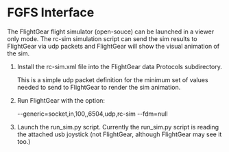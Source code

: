 # FGFS Interface

The FlightGear flight simulator (open-souce) can be launched in a
viewer only mode.  The rc-sim simulation script can send the sim
results to FlightGear via udp packets and FlightGear will show the
visual animation of the sim.

1. Install the rc-sim.xml file into the FlightGear data Protocols subdirectory.

   This is a simple udp packet definition for the minimum set of
   values needed to send to FlightGear to render the sim animation.
   
2. Run FlightGear with the option:

   --generic=socket,in,100,,6504,udp,rc-sim
   --fdm=null

3. Launch the run_sim.py script.  Currently the run_sim.py script is
   reading the attached usb joystick (not FlightGear, although
   FlightGear may see it too.)
